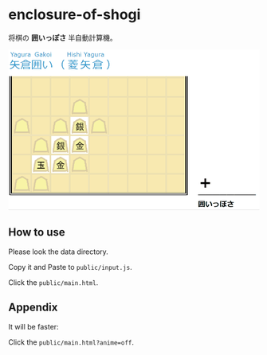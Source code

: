 # enclosure-of-shogi

将棋の **囲いっぽさ** 半自動計算機。  

![Demo](./doc/demo.gif)

## How to use

Please look the data directory.  

Copy it and Paste to `public/input.js`.

Click the `public/main.html`.

## Appendix

It will be faster:  

Click the `public/main.html?anime=off`.
